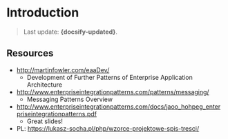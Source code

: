 # Introduction

> Last update: **{docsify-updated}**.

## Resources

* <http://martinfowler.com/eaaDev/>
    + Development of Further Patterns of Enterprise Application Architecture
* <http://www.enterpriseintegrationpatterns.com/patterns/messaging/>
    + Messaging Patterns Overview
* <http://www.enterpriseintegrationpatterns.com/docs/jaoo_hohpeg_enterpriseintegrationpatterns.pdf>
    + Great slides!
* PL: <https://lukasz-socha.pl/php/wzorce-projektowe-spis-tresci/>
